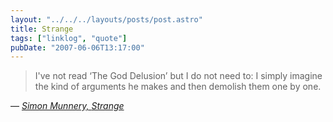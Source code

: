 ```yaml
---
layout: "../../../layouts/posts/post.astro"
title: Strange
tags: ["linklog", "quote"]
pubDate: "2007-06-06T13:17:00"
---
```


> I've not read &lsquo;The God Delusion&rsquo; but I do not need to: I simply imagine the kind of arguments he makes and then demolish them one by one.

— <cite>[Simon Munnery, _Strange_](https://www.newstatesman.com/blogs/simon-munnery/2007/06/phone-fight-someone-shouting)</cite>
